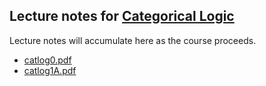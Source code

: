 ## Lecture notes for [Categorical Logic](/catlog/)

Lecture notes will accumulate here as the course proceeds.

- [catlog0.pdf](catlog0.pdf)
- [catlog1A.pdf](catlog1A.pdf)
<!--
- [catlog1.pdf](catlog1.pdf)
- [catlog2.pdf](catlog2.pdf)
- [catlog3.pdf](catlog3.pdf)
-->

